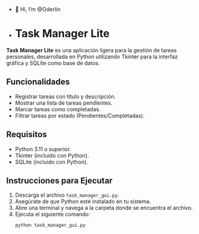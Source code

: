 - 👋 Hi, I’m @Oderlin

- # Task Manager Lite

**Task Manager Lite** es una aplicación ligera para la gestión de tareas personales, desarrollada en Python utilizando Tkinter para la interfaz gráfica y SQLite como base de datos.

## Funcionalidades
- Registrar tareas con título y descripción.
- Mostrar una lista de tareas pendientes.
- Marcar tareas como completadas.
- Filtrar tareas por estado (Pendientes/Completadas).

## Requisitos
- Python 3.11 o superior.
- Tkinter (incluido con Python).
- SQLite (incluido con Python).

## Instrucciones para Ejecutar
1. Descarga el archivo `task_manager_gui.py`.
2. Asegúrate de que Python esté instalado en tu sistema.
3. Abre una terminal y navega a la carpeta donde se encuentra el archivo.
4. Ejecuta el siguiente comando:
   ```bash
   python task_manager_gui.py

<!---
Oderlin/Oderlin is a ✨ special ✨ repository because its `README.md` (this file) appears on your GitHub profile.
You can click the Preview link to take a look at your changes.
--->
